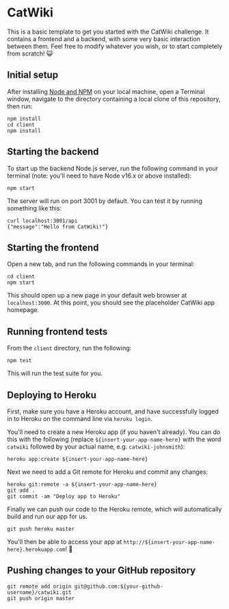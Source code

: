 # CatWiki

This is a basic template to get you started with the CatWiki challenge.
It contains a frontend and a backend, with some very basic interaction
between them. Feel free to modify whatever you wish, or to start 
completely from scratch! :smiley_cat:

## Initial setup

After installing [Node and NPM](https://nodejs.org/) on your local machine, open a Terminal window, navigate to the directory containing a local clone of this repository, then run: 

```
npm install
cd client
npm install
```

## Starting the backend

To start up the backend Node.js server, run the following command in your
terminal (note: you'll need to have Node v16.x or above installed):

```
npm start
```

The server will run on port 3001 by default. You can test it by running
something like this:

```
curl localhost:3001/api
{"message":"Hello from CatWiki!"}
```

## Starting the frontend

Open a new tab, and run the following commands in your terminal:

```
cd client
npm start
```

This should open up a new page in your default web browser at `localhost:3000`.
At this point, you should see the placeholder CatWiki app homepage.

## Running frontend tests

From the `client` directory, run the following:

```
npm test
```

This will run the test suite for you.

## Deploying to Heroku

First, make sure you have a Heroku account, and have successfully logged
in to Heroku on the command line via `heroku login`.

You'll need to create a new Heroku app (if you haven't already). You can
do this with the following (replace `${insert-your-app-name-here}` with the
word `catwiki` followed by your actual name, e.g. `catwiki-johnsmith`):

```
heroku app:create ${insert-your-app-name-here}
```

Next we need to add a Git remote for Heroku and commit any changes:

```
heroku git:remote -a ${insert-your-app-name-here}
git add .
git commit -am "Deploy app to Heroku"
```

Finally we can push our code to the Heroku remote, which will automatically
build and run our app for us. 

```
git push heroku master
```

You'll then be able to access your app at 
`http://${insert-your-app-name-here}.herokuapp.com`! :tada:

## Pushing changes to your GitHub repository

```
git remote add origin git@github.com:${your-github-username}/catwiki.git
git push origin master
```
